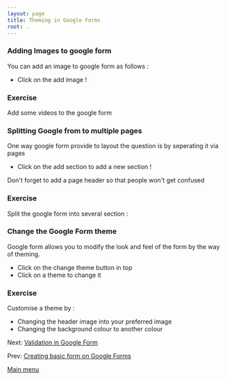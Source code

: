 ```yaml
---
layout: page
title: Theming in Google Forms
root: .
---
```


### Adding Images to google form

You can add an image to google form as follows :

- Click on the add image !

### Exercise

Add some videos to the google form

### Splitting Google from to multiple pages

One way google form provide to layout the question is by seperating it via pages

- Click on the add section to add a new section !

Don't forget to add a page header so that people won't get confused

### Exercise

Split the google form into several section :

### Change the Google Form theme

Google form allows you to modify the look and feel of the form by the way of theming.

- Click on the change theme button in top
- Click on a theme to change it

### Exercise

Customise a theme by :
- Changing the header image into your preferred image
- Changing the background colour to another colour

Next: [Validation in Google Form](google-forms-04-validation.html)

Prev: [Creating basic form on Google Forms](google-forms-02-creation.html)


[Main menu](index.html)
